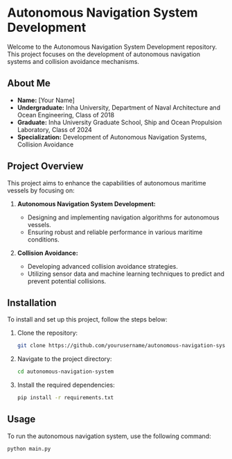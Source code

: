 # Autonomous Navigation System Development

Welcome to the Autonomous Navigation System Development repository. This project focuses on the development of autonomous navigation systems and collision avoidance mechanisms.

## About Me

- **Name:** [Your Name]
- **Undergraduate:** Inha University, Department of Naval Architecture and Ocean Engineering, Class of 2018
- **Graduate:** Inha University Graduate School, Ship and Ocean Propulsion Laboratory, Class of 2024
- **Specialization:** Development of Autonomous Navigation Systems, Collision Avoidance

## Project Overview

This project aims to enhance the capabilities of autonomous maritime vessels by focusing on:

1. **Autonomous Navigation System Development:**
   - Designing and implementing navigation algorithms for autonomous vessels.
   - Ensuring robust and reliable performance in various maritime conditions.

2. **Collision Avoidance:**
   - Developing advanced collision avoidance strategies.
   - Utilizing sensor data and machine learning techniques to predict and prevent potential collisions.

## Installation

To install and set up this project, follow the steps below:

1. Clone the repository:
    ```bash
    git clone https://github.com/yourusername/autonomous-navigation-system.git
    ```

2. Navigate to the project directory:
    ```bash
    cd autonomous-navigation-system
    ```

3. Install the required dependencies:
    ```bash
    pip install -r requirements.txt
    ```

## Usage

To run the autonomous navigation system, use the following command:

```bash
python main.py

